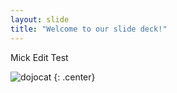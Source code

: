 ```yaml
---
layout: slide
title: "Welcome to our slide deck!"
---
```


Mick Edit Test

![dojocat](https://octodex.github.com/images/dojocat.jpg)
{: .center}
